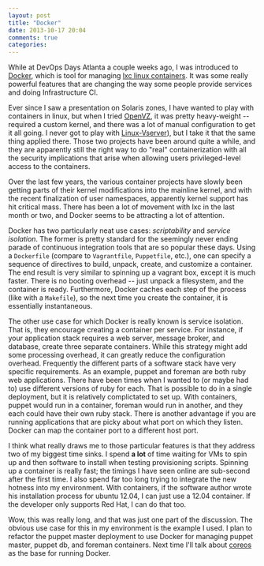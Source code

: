 ```yaml
---
layout: post
title: "Docker"
date: 2013-10-17 20:04
comments: true
categories: 
---
```

While at DevOps Days Atlanta a couple weeks ago, I was introduced to [Docker](https://www.docker.io), which is tool for managing [lxc linux containers](http://lxc.sf.net).  It was some really powerful features that are changing the way some people provide services and doing Infrastructure CI.
<!--more-->
 Ever since I saw a presentation on Solaris zones, I have wanted to play with containers in linux, but when I tried [OpenVZ](http://openvz.org), it was pretty heavy-weight -- required a custom kernel, and there was a lot of manual configuration to get it all going.  I never got to play with [Linux-Vserver](http://linux-vserver.org)), but I take it that the same thing applied there.  Those two projects have been around quite a while, and they are apparently still the right way to do "real" containerization with all the security implications that arise when allowing users privileged-level access to the containers.
 
Over the last few years, the various container projects have slowly been getting parts of their kernel modifications into the mainline kernel, and with the recent finalization of user namespaces, apparently kernel support has hit critical mass.  There has been a lot of movement with lxc in the last month or two, and Docker seems to be attracting a lot of attention.

Docker has two particularly neat use cases: *scriptability* and *service isolation*.  The former is pretty standard for the seemingly never ending parade of continuous integration tools that are so popular these days.  Using a `Dockerfile` (compare to `Vagrantfile`, `Puppetfile`, etc.), one can specify a sequence of directives to build, unpack, create, and customize a container.  The end result is very similar to spinning up a vagrant box, except it is much faster.  There is no booting overhead -- just unpack a filesystem, and the container is ready.  Furthermore, Docker caches each step of the process (like with a `Makefile`), so the next time you create the container, it is essentially instantaneous.

The other use case for which Docker is really known is service isolation.  That is, they encourage creating a container per service.  For instance, if your application stack requires a web server, message broker, and database, create three separate containers.  While this strategy might add some processing overhead, it can greatly reduce the configuration overhead.  Frequently the different parts of a software stack have very specific requirements.  As an example, puppet and foreman are both ruby web applications.   There have been times when I wanted to (or maybe had to) use different versions of ruby for each.  That is possible to do in a single deployment, but it is relatively complictated to set up.  With containers, puppet would run in a container, foreman would run in another, and they each could have their own ruby stack.  There is another advantage if you are running applications that are picky about what port on which they listen.  Docker can map the container port to a different host port.

I think what really draws me to those particular features is that they address two of my biggest time sinks.  I spend **a lot** of time waiting for VMs to spin up and then software to install when testing provisioning scripts.  Spinning up a container is really fast; the timings I have seen online are sub-second after the first time.  I also spend far too long trying to integrate the new hotness into my environment.  With containers, if the software author wrote his installation process for ubuntu 12.04, I can just use a 12.04 container.  If the developer only supports Red Hat, I can do that too.

Wow, this was really long, and that was just one part of the discussion.  The obvious use case for this in my environment is the example I used.  I plan to refactor the puppet master deployment to use Docker for managing puppet master, puppet db, and foreman containers.  Next time I'll talk about [coreos](http://coreos.com) as the base for running Docker.